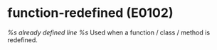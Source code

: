 # function-redefined (E0102)
*%s already defined line %s* Used when a function / class / method is
redefined.
